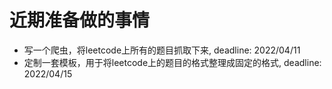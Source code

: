 # 近期准备做的事情

+ 写一个爬虫，将leetcode上所有的题目抓取下来, deadline: 2022/04/11
+ 定制一套模板，用于将leetcode上的题目的格式整理成固定的格式, deadline: 2022/04/15


